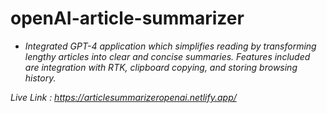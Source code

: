 # openAI-article-summarizer

- *Integrated GPT-4 application which simplifies reading by transforming lengthy articles into clear and concise summaries. Features included are integration with RTK, clipboard copying, and storing browsing history.*

*Live Link : https://articlesummarizeropenai.netlify.app/*
